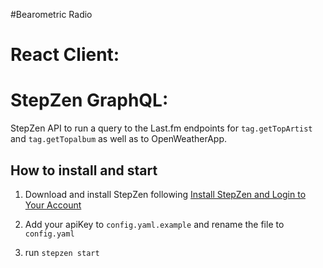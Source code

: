 #Bearometric Radio

# React Client:


# StepZen GraphQL:

StepZen API to run a query to the Last.fm endpoints for `tag.getTopArtist` and `tag.getTopalbum` as well as to OpenWeatherApp.

## How to install and start

1. Download and install StepZen following [Install StepZen and Login to Your Account](stepzen.com/docs/quickstart/setup)

2. Add your apiKey to `config.yaml.example` and rename the file to `config.yaml`

3. run `stepzen start`
